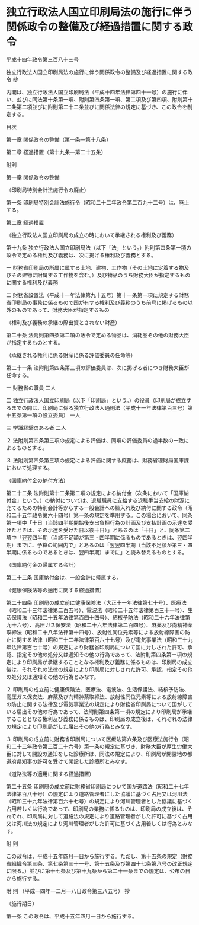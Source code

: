 # 独立行政法人国立印刷局法の施行に伴う関係政令の整備及び経過措置に関する政令

平成十四年政令第三百八十三号

独立行政法人国立印刷局法の施行に伴う関係政令の整備及び経過措置に関する政令 抄

内閣は、独立行政法人国立印刷局法（平成十四年法律第四十一号）の施行に伴い、並びに同法第十条第一項、附則第四条第一項、第二項及び第四項、附則第十二条第二項並びに附則第二十二条並びに関係法律の規定に基づき、この政令を制定する。

目次

第一章 関係政令の整備（第一条―第十八条）

第二章 経過措置（第十九条―第二十五条）

附則

第一章 関係政令の整備

（印刷局特別会計法施行令の廃止）

第一条 印刷局特別会計法施行令（昭和二十二年政令第二百九十二号）は、廃止する。

第二章 経過措置

（独立行政法人国立印刷局の成立の時において承継される権利及び義務）

第十九条 独立行政法人国立印刷局法（以下「法」という。）附則第四条第一項の政令で定める権利及び義務は、次に掲げる権利及び義務とする。

一 財務省印刷局の所属に属する土地、建物、工作物（その土地に定着する物及びその建物に附属する工作物を含む。）及び物品のうち財務大臣が指定するものに関する権利及び義務

二 財務省設置法（平成十一年法律第九十五号）第十一条第一項に規定する財務省印刷局の事務に係るもので国が有する権利及び義務のうち前号に掲げるもの以外のものであって、財務大臣が指定するもの

（権利及び義務の承継の際出資とされない財産）

第二十条 法附則第四条第二項の政令で定める物品は、消耗品その他の財務大臣が指定するものとする。

（承継される権利に係る財産に係る評価委員の任命等）

第二十一条 法附則第四条第三項の評価委員は、次に掲げる者につき財務大臣が任命する。

一 財務省の職員 二人

二 独立行政法人国立印刷局（以下「印刷局」という。）の役員（印刷局が成立するまでの間は、印刷局に係る独立行政法人通則法（平成十一年法律第百三号）第十五条第一項の設立委員） 一人

三 学識経験のある者 二人

２ 法附則第四条第三項の規定による評価は、同項の評価委員の過半数の一致によるものとする。

３ 法附則第四条第三項の規定による評価に関する庶務は、財務省理財局国庫課において処理する。

（国庫納付金の納付方法）

第二十二条 法附則第十二条第二項の規定による納付金（次条において「国庫納付金」という。）の納付については、退職職員に支給する退職手当支給の財源に充てるための特別会計等からする一般会計への繰入れ及び納付に関する政令（昭和二十五年政令第六十四号）第一条の規定を準用する。この場合において、同条第一項中「十日（当該四半期開始後支出負担行為の計画及び支払計画の示達を受けたときは、その示達を受けた日以後十日）」とあるのは「十日」と、同条第二項中「翌翌四半期（当該不足額が第三・四半期に係るものであるときは、翌四半期）までに、予算の範囲内で」とあるのは「翌翌四半期（当該不足額が第三・四半期に係るものであるときは、翌四半期）までに」と読み替えるものとする。

（国庫納付金の帰属する会計）

第二十三条 国庫納付金は、一般会計に帰属する。

（健康保険法等の適用に関する経過措置）

第二十四条 印刷局の成立前に健康保険法（大正十一年法律第七十号）、医療法（昭和二十三年法律第二百五号）、電波法（昭和二十五年法律第百三十一号）、生活保護法（昭和二十五年法律第百四十四号）、結核予防法（昭和二十六年法律第九十六号）、高圧ガス保安法（昭和二十六年法律第二百四号）、麻薬及び向精神薬取締法（昭和二十八年法律第十四号）、放射性同位元素等による放射線障害の防止に関する法律（昭和三十二年法律第百六十七号）及び電気事業法（昭和三十九年法律第百七十号）の規定により財務省印刷局について国に対しされた許可、承認、指定その他の処分又は通知その他の行為であって、法附則第四条第一項の規定により印刷局が承継することとなる権利及び義務に係るものは、印刷局の成立後は、それぞれの法律の規定により印刷局に対しされた許可、承認、指定その他の処分又は通知その他の行為とみなす。

２ 印刷局の成立前に健康保険法、医療法、電波法、生活保護法、結核予防法、高圧ガス保安法、麻薬及び向精神薬取締法、放射性同位元素等による放射線障害の防止に関する法律及び電気事業法の規定により財務省印刷局について国がしている届出その他の行為であって、法附則第四条第一項の規定により印刷局が承継することとなる権利及び義務に係るものは、印刷局の成立後は、それぞれの法律の規定により印刷局がした届出その他の行為とみなす。

３ 印刷局の成立前に財務省印刷局について医療法第六条及び医療法施行令（昭和二十三年政令第三百二十六号）第一条の規定に基づき、財務大臣が厚生労働大臣に対して開設の通知をした診療所は、同法の規定により、印刷局が開設地の都道府県知事の許可を受けて開設した診療所とみなす。

（道路法等の適用に関する経過措置）

第二十五条 印刷局の成立前に財務省印刷局について国が道路法（昭和二十七年法律第百八十号）の規定により道路管理者にした協議に基づく占用又は河川法（昭和三十九年法律第百六十七号）の規定により河川管理者とした協議に基づく占用若しくは行為であって、印刷局の業務に係るものは、印刷局の成立後は、それぞれ、印刷局に対して道路法の規定により道路管理者がした許可に基づく占用又は河川法の規定により河川管理者がした許可に基づく占用若しくは行為とみなす。

附 則

この政令は、平成十五年四月一日から施行する。ただし、第十五条の規定（財務省組織令第三条、第七条第三十一号、第十五条及び第四十七条第八号の改正規定に限る。）並びに第十七条及び第十九条から第二十一条までの規定は、公布の日から施行する。

附 則 （平成一四年一二月一八日政令第三八五号） 抄

（施行期日）

第一条 この政令は、平成十五年四月一日から施行する。

